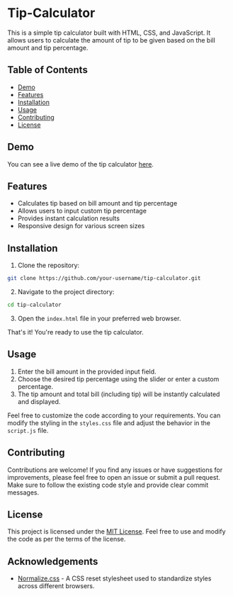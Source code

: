 # Tip-Calculator

This is a simple tip calculator built with HTML, CSS, and JavaScript. It allows users to calculate the amount of tip to be given based on the bill amount and tip percentage.

## Table of Contents
- [Demo](#demo)
- [Features](#features)
- [Installation](#installation)
- [Usage](#usage)
- [Contributing](#contributing)
- [License](#license)

## Demo

You can see a live demo of the tip calculator [here](https://example.com).

## Features

- Calculates tip based on bill amount and tip percentage
- Allows users to input custom tip percentage
- Provides instant calculation results
- Responsive design for various screen sizes

## Installation

1. Clone the repository:

```bash
git clone https://github.com/your-username/tip-calculator.git
```

2. Navigate to the project directory:

```bash
cd tip-calculator
```

3. Open the `index.html` file in your preferred web browser.

That's it! You're ready to use the tip calculator.

## Usage

1. Enter the bill amount in the provided input field.
2. Choose the desired tip percentage using the slider or enter a custom percentage.
3. The tip amount and total bill (including tip) will be instantly calculated and displayed.

Feel free to customize the code according to your requirements. You can modify the styling in the `styles.css` file and adjust the behavior in the `script.js` file.

## Contributing

Contributions are welcome! If you find any issues or have suggestions for improvements, please feel free to open an issue or submit a pull request. Make sure to follow the existing code style and provide clear commit messages.

## License

This project is licensed under the [MIT License](LICENSE). Feel free to use and modify the code as per the terms of the license.

## Acknowledgements

- [Normalize.css](https://necolas.github.io/normalize.css/) - A CSS reset stylesheet used to standardize styles across different browsers.
